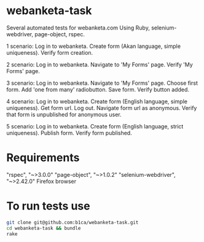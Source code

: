 webanketa-task
==============

Several automated tests for webanketa.com
Using Ruby, selenium-webdriver, page-object, rspec.

1 scenario:
  Log in to webanketa.
  Create form (Akan language, simple uniqueness).
  Verify form creation.
  
2 scenario:
  Log in to webanketa.
  Navigate to 'My Forms' page.
  Verify 'My Forms' page.
  
3 scenario:
  Log in to webanketa.
  Navigate to 'My Forms' page.
  Choose first form.
  Add 'one from many' radiobutton.
  Save form.
  Verify button added.
  
4 scenario:
  Log in to webanketa.
  Create form (English language, simple uniqueness).
  Get form url.
  Log out.
  Navigate form url as anonymous.
  Verify that form is unpublished for anonymous user.
  
5 scenario:
  Log in to webanketa.
  Create form (English language, strict uniqueness).
  Publish form.
  Verify form published.
  
  
Requirements
==============
"rspec", "~>3.0.0"
"page-object", "~>1.0.2"
"selenium-webdriver", "~>2.42.0"
Firefox browser

To run tests use
==============
```bash
git clone git@github.com:b1ca/webanketa-task.git
cd webanketa-task && bundle
rake
```
